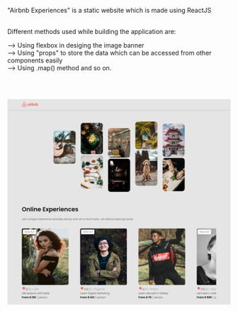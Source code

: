 "Airbnb Experiences" is a static website which is made using ReactJS

<br />
Different methods used while building the application are:
<br />

--> Using flexbox in desiging the image banner <br />
--> Using "props" to store the data which can be accessed from
other components easily <br />
--> Using .map() method and so on.<br />

<br />
<br />

![alt text](https://github.com/nepali-rakshya/airbnb-experiences/blob/master/public/image/screencapture-localhost-3000-2023-01-06-18_23_32.png)
